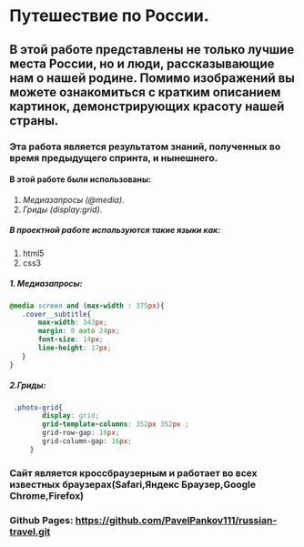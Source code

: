 # Путешествие по России.
 ## В этой работе представлены не только лучшие места России, но и люди, рассказывающие нам о нашей родине. Помимо изображений вы можете ознакомиться с кратким описанием картинок, демонстрирующих красоту нашей страны.
 ### Эта работа является результатом знаний, полученных во время предыдущего спринта, и нынешнего.
#### В этой работе были использованы:
1. _Медиазапросы (@media)_.
2. _Гриды (display:grid)_.
##### В проектной работе используются такие языки как:
1. html5
2. css3
##### 1. Медиазапросы:
 ```css
@media screen and (max-width : 375px){
    .cover__subtitle{
        max-width: 343px;
        margin: 0 auto 24px;
        font-size: 14px;
        line-height: 17px;
    }
}
```
##### 2.Гриды:
```css
 .photo-grid{
        display: grid;
        grid-template-columns: 352px 352px ;
        grid-row-gap: 16px;
        grid-column-gap: 16px;
     }
```
### Сайт является кроссбраузерным и работает во всех известных браузерах(Safari,Яндекс Браузер,Google Chrome,Firefox)
### Github Pages: https://github.com/PavelPankov111/russian-travel.git
